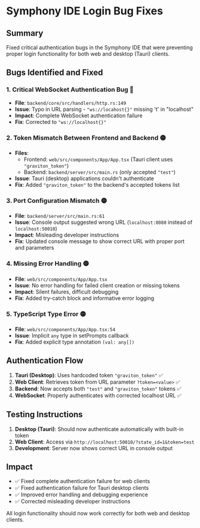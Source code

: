 # Symphony IDE Login Bug Fixes

## Summary
Fixed critical authentication bugs in the Symphony IDE that were preventing proper login functionality for both web and desktop (Tauri) clients.

## Bugs Identified and Fixed

### 1. **Critical WebSocket Authentication Bug** 🔴
- **File**: `backend/core/src/handlers/http.rs:149`
- **Issue**: Typo in URL parsing - `"ws://locahost{}"` missing 't' in "localhost"
- **Impact**: Complete WebSocket authentication failure
- **Fix**: Corrected to `"ws://localhost{}"`

### 2. **Token Mismatch Between Frontend and Backend** 🟡
- **Files**: 
  - Frontend: `web/src/components/App/App.tsx` (Tauri client uses `"graviton_token"`)
  - Backend: `backend/server/src/main.rs` (only accepted `"test"`)
- **Issue**: Tauri (desktop) applications couldn't authenticate
- **Fix**: Added `"graviton_token"` to the backend's accepted tokens list

### 3. **Port Configuration Mismatch** 🟡
- **File**: `backend/server/src/main.rs:61`
- **Issue**: Console output suggested wrong URL (`localhost:8080` instead of `localhost:50010`)
- **Impact**: Misleading developer instructions
- **Fix**: Updated console message to show correct URL with proper port and parameters

### 4. **Missing Error Handling** 🟡
- **File**: `web/src/components/App/App.tsx`
- **Issue**: No error handling for failed client creation or missing tokens
- **Impact**: Silent failures, difficult debugging
- **Fix**: Added try-catch block and informative error logging

### 5. **TypeScript Type Error** 🟡
- **File**: `web/src/components/App/App.tsx:54`
- **Issue**: Implicit `any` type in setPrompts callback
- **Fix**: Added explicit type annotation `(val: any[])`

## Authentication Flow
1. **Tauri (Desktop)**: Uses hardcoded token `"graviton_token"` ✅
2. **Web Client**: Retrieves token from URL parameter `?token=<value>` ✅
3. **Backend**: Now accepts both `"test"` and `"graviton_token"` tokens ✅
4. **WebSocket**: Properly authenticates with corrected localhost URL ✅

## Testing Instructions
1. **Desktop (Tauri)**: Should now authenticate automatically with built-in token
2. **Web Client**: Access via `http://localhost:50010/?state_id=1&token=test`
3. **Development**: Server now shows correct URL in console output

## Impact
- ✅ Fixed complete authentication failure for web clients
- ✅ Fixed authentication failure for Tauri desktop clients  
- ✅ Improved error handling and debugging experience
- ✅ Corrected misleading developer instructions

All login functionality should now work correctly for both web and desktop clients.